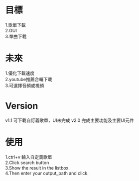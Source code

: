 # 目標  
1.歌單下載  
2.GUI  
3.單曲下載  

# 未來  
1.優化下載速度  
2.youtube推薦合輯下載  
3.可選擇音頻或視頻  

# Version
v1.1 可下載自訂義歌單，UI未完成
v2.0 完成主要功能及主要UI元件

# 使用  
1.ctrl+v 輸入自定義歌單  
2.Click search button  
3.Show the result in the listbox.  
4.Then enter your output_path and click.  
